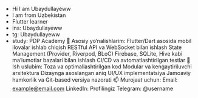 - Hi I am Ubaydullayeww
- I am from Uzbekistan
- Flutter learner
- ins: Ubaydullayeww 
- tg: Ubaydullayeww 
- study: PDP Academy 
🔹 Asosiy yo‘nalishlarim:
Flutter/Dart asosida mobil ilovalar ishlab chiqish
RESTful API va WebSocket bilan ishlash
State Management (Provider, Riverpod, BLoC)
Firebase, SQLite, Hive kabi ma’lumotlar bazalari bilan ishlash
CI/CD va avtomatlashtirilgan testlar
🔹 Ish uslubim:
Toza va optimallashtirilgan kod
Modular va kengaytiriluvchi arxitektura
Dizaynga asoslangan aniq UI/UX implementatsiya
Jamoaviy hamkorlik va Git-based versiya nazorati
📫 Murojaat uchun:
Email: example@email.com
LinkedIn: Profilingiz
Telegram: @username
